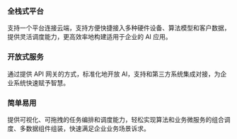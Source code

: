 ### 全栈式平台
支持一个平台连接云端，支持方便快捷接入多种硬件设备、算法模型和客户数据，提供灵活调度能力，更高效率地构建适用于企业的 AI 应用。

### 开放式服务
通过提供 API 网关的方式，标准化地开放 AI，支持和第三方系统集成对接，为企业系统快速赋予智慧。

### 简单易用
提供可视化、可拖拽的任务编排和调度能力，轻松实现算法和业务微服务的组合调度、多数据组件组装，快速满足企业业务场景诉求。
